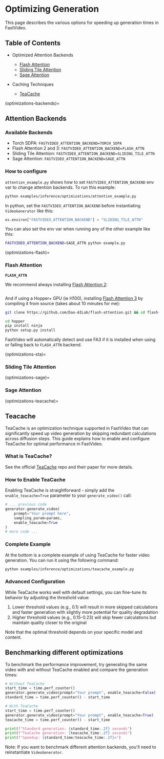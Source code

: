 # Optimizing Generation

This page describes the various options for speeding up generation times in FastVideo.

## Table of Contents
- Optimized Attention Backends
    - [Flash Attention](#optimizations-flash)
    - [Sliding Tile Attention](#optimizations-sta)
    - [Sage Attention](#optimizations-sage)

- Caching Techniques
    - [TeaCache](#optimizations-teacache)


(optimizations-backends)=
## Attention Backends

### Available Backends
- Torch SDPA: `FASTVIDEO_ATTENTION_BACKEND=TORCH_SDPA`
- Flash Attention 2 and 3: `FASTVIDEO_ATTENTION_BACKEND=FLASH_ATTN`
- Sliding Tile Attention: `FASTVIDEO_ATTENTION_BACKEND=SLIDING_TILE_ATTN`
- Sage Attention: `FASTVIDEO_ATTENTION_BACKEND=SAGE_ATTN`

### How to configure

`attention_example.py` shows how to set `FASTVIDEO_ATTENTION_BACKEND` env var to change attention backends. To run this example:
```bash
python examples/inference/optimizations/attention_example.py
```

In python, set the `FASTVIDEO_ATTENTION_BACKEND` before instantiating `VideoGenerator` like this:

```python
os.environ["FASTVIDEO_ATTENTION_BACKEND"] = "SLIDING_TILE_ATTN"
```

You can also set the env var when running any of the other example like this:
```bash
FASTVIDEO_ATTENTION_BACKEND=SAGE_ATTN python example.py
```

(optimizations-flash)=
### Flash Attention

**`FLASH_ATTN`**

We recommend always installing [Flash Attention 2](https://github.com/Dao-AILab/flash-attention):
```bash
```

And if using a Hopper+ GPU (ie H100), installing [Flash Attention 3](https://github.com/Dao-AILab/flash-attention?tab=readme-ov-file#flashattention-3-beta-release) by compiling it from source (takes about 10 minutes for me):

```bash
git clone https://github.com/Dao-AILab/flash-attention.git && cd flash-attention

cd hopper
pip install ninja 
python setup.py install
```

FastVideo will automatically detect and use FA3 if it is installed when using or falling back to `FLASH_ATTN` backend.

(optimizations-sta)=
### Sliding Tile Attention


(optimizations-sage)=
### Sage Attention



(optimizations-teacache)=
## Teacache 
TeaCache is an optimization technique supported in FastVideo that can significantly speed up video generation by skipping redundant calculations across diffusion steps. This guide explains how to enable and configure TeaCache for optimal performance in FastVideo.

### What is TeaCache?

See the official [TeaCache](https://github.com/ali-vilab/TeaCache) repo and their paper for more details.


### How to Enable TeaCache

Enabling TeaCache is straightforward - simply add the `enable_teacache=True` parameter to your `generate_video()` call:

```python
# ... previous code
generator.generate_video(
    prompt="Your prompt here",
    sampling_param=params,
    enable_teacache=True
)
# more code ...
```

### Complete Example

At the bottom is a complete example of using TeaCache for faster video generation. You can run it using the following command:

```bash
python examples/inference/optimizations/teacache_example.py
```

### Advanced Configuration

While TeaCache works well with default settings, you can fine-tune its behavior by adjusting the threshold value:

1. Lower threshold values (e.g., 0.1) will result in more skipped calculations and faster generation with slightly more potential for quality degradation
2. Higher threshold values (e.g., 0.15-0.23) will skip fewer calculations but maintain quality closer to the original 

Note that the optimal threshold depends on your specific model and content.

## Benchmarking different optimizations

To benchmark the performance improvement, try generating the same video with and without TeaCache enabled and compare the generation times:

```python
# Without TeaCache
start_time = time.perf_counter()
generator.generate_video(prompt="Your prompt", enable_teacache=False)
standard_time = time.perf_counter() - start_time

# With TeaCache
start_time = time.perf_counter()
generator.generate_video(prompt="Your prompt", enable_teacache=True)
teacache_time = time.perf_counter() - start_time

print(f"Standard generation: {standard_time:.2f} seconds")
print(f"TeaCache generation: {teacache_time:.2f} seconds")
print(f"Speedup: {standard_time/teacache_time:.2f}x")
```

Note: If you want to benchmark different attention backends, you'll need to reinstantiate `VideoGenerator`.
